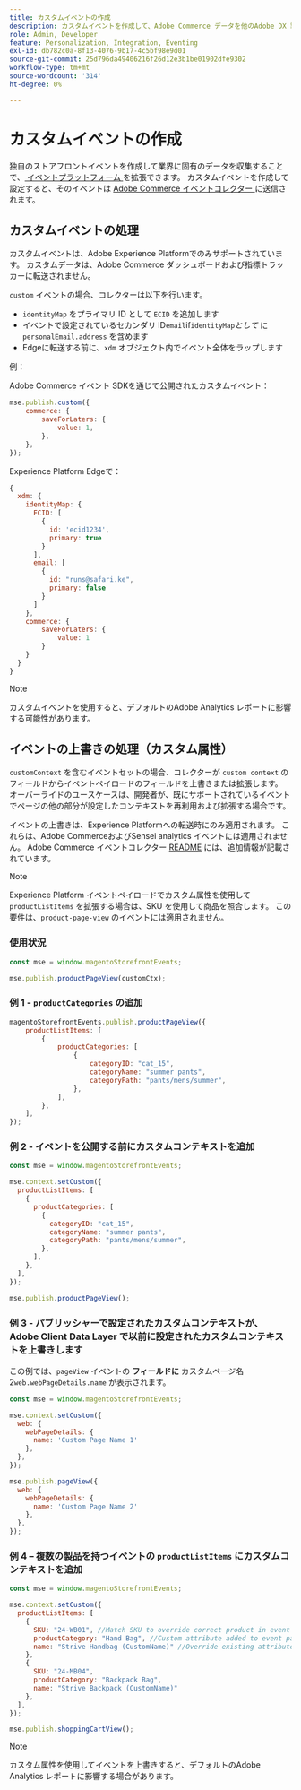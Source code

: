 ```yaml
---
title: カスタムイベントの作成
description: カスタムイベントを作成して、Adobe Commerce データを他のAdobe DX 製品に接続する方法を説明します。
role: Admin, Developer
feature: Personalization, Integration, Eventing
exl-id: db782c0a-8f13-4076-9b17-4c5bf98e9d01
source-git-commit: 25d796da49406216f26d12e3b1be01902dfe9302
workflow-type: tm+mt
source-wordcount: '314'
ht-degree: 0%

---
```


# カスタムイベントの作成

独自のストアフロントイベントを作成して業界に固有のデータを収集することで、[ イベントプラットフォーム ](events.md) を拡張できます。 カスタムイベントを作成して設定すると、そのイベントは [Adobe Commerce イベントコレクター ](https://github.com/adobe/commerce-events/tree/main/packages/storefront-events-collector) に送信されます。

## カスタムイベントの処理

カスタムイベントは、Adobe Experience Platformでのみサポートされています。 カスタムデータは、Adobe Commerce ダッシュボードおよび指標トラッカーに転送されません。

`custom` イベントの場合、コレクターは以下を行います。

- `identityMap` をプライマリ ID として `ECID` を追加します
- イベントで設定されているセカンダリ ID`email`if`identityMap`_として_ に `personalEmail.address` を含めます
- Edgeに転送する前に、`xdm` オブジェクト内でイベント全体をラップします

例：

Adobe Commerce イベント SDKを通じて公開されたカスタムイベント：

```javascript
mse.publish.custom({
    commerce: {
        saveForLaters: {
            value: 1,
        },
    },
});
```

Experience Platform Edgeで：

```javascript
{
  xdm: {
    identityMap: {
      ECID: [
        {
          id: 'ecid1234',
          primary: true
        }
      ],
      email: [
        {
          id: "runs@safari.ke",
          primary: false
        }
      ]
    },
    commerce: {
        saveForLaters: {
            value: 1
        }
    }
  }
}
```

>[!NOTE]
>
> カスタムイベントを使用すると、デフォルトのAdobe Analytics レポートに影響する可能性があります。

## イベントの上書きの処理（カスタム属性）

`customContext` を含むイベントセットの場合、コレクターが `custom context` のフィールドからイベントペイロードのフィールドを上書きまたは拡張します。 オーバーライドのユースケースは、開発者が、既にサポートされているイベントでページの他の部分が設定したコンテキストを再利用および拡張する場合です。

イベントの上書きは、Experience Platformへの転送時にのみ適用されます。 これらは、Adobe CommerceおよびSensei analytics イベントには適用されません。 Adobe Commerce イベントコレクター [README](https://github.com/adobe/commerce-events/blob/e34bcfc0deca8d5ac1f9310fc1ee4c1becf4ffbb/packages/storefront-events-collector/README.md) には、追加情報が記載されています。

>[!NOTE]
>
>Experience Platform イベントペイロードでカスタム属性を使用して `productListItems` を拡張する場合は、SKU を使用して商品を照合します。 この要件は、`product-page-view` のイベントには適用されません。

### 使用状況

```javascript
const mse = window.magentoStorefrontEvents;

mse.publish.productPageView(customCtx);
```

### 例 1 - `productCategories` の追加

```javascript
magentoStorefrontEvents.publish.productPageView({
    productListItems: [
        {
            productCategories: [
                {
                    categoryID: "cat_15",
                    categoryName: "summer pants",
                    categoryPath: "pants/mens/summer",
                },
            ],
        },
    ],
});
```

### 例 2 - イベントを公開する前にカスタムコンテキストを追加

```javascript
const mse = window.magentoStorefrontEvents;

mse.context.setCustom({
  productListItems: [
    {
      productCategories: [
        {
          categoryID: "cat_15",
          categoryName: "summer pants",
          categoryPath: "pants/mens/summer",
        },
      ],
    },
  ],
});

mse.publish.productPageView();
```

### 例 3 - パブリッシャーで設定されたカスタムコンテキストが、Adobe Client Data Layer で以前に設定されたカスタムコンテキストを上書きします

この例では、`pageView` イベントの **フィールドに** カスタムページ名 2`web.webPageDetails.name` が表示されます。

```javascript
const mse = window.magentoStorefrontEvents;

mse.context.setCustom({
  web: {
    webPageDetails: {
      name: 'Custom Page Name 1'
    },
  },
});

mse.publish.pageView({
  web: {
    webPageDetails: {
      name: 'Custom Page Name 2'
    },
  },
});
```

### 例 4 – 複数の製品を持つイベントの `productListItems` にカスタムコンテキストを追加

```javascript
const mse = window.magentoStorefrontEvents;

mse.context.setCustom({
  productListItems: [
    {
      SKU: "24-WB01", //Match SKU to override correct product in event payload
      productCategory: "Hand Bag", //Custom attribute added to event payload
      name: "Strive Handbag (CustomName)" //Override existing attribute with custom value in event payload
    },
    {
      SKU: "24-MB04",
      productCategory: "Backpack Bag",
      name: "Strive Backpack (CustomName)"
    },
  ],
});

mse.publish.shoppingCartView();
```

>[!NOTE]
>
> カスタム属性を使用してイベントを上書きすると、デフォルトのAdobe Analytics レポートに影響する場合があります。
